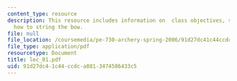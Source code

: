```yaml
---
content_type: resource
description: This resource includes information on  class objectives, safety, equipment,
  how to string the bow.
file: null
file_location: /coursemedia/pe-730-archery-spring-2006/91d27dc41c44ccdca8813474586433c5_lec_01.pdf
file_type: application/pdf
resourcetype: Document
title: lec_01.pdf
uid: 91d27dc4-1c44-ccdc-a881-3474586433c5
---
```

